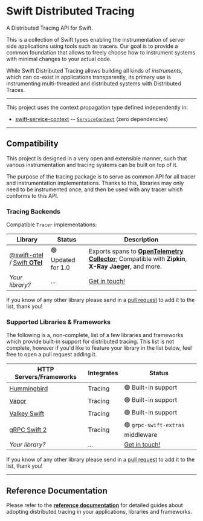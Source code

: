 # Swift Distributed Tracing

A Distributed Tracing API for Swift.

This is a collection of Swift types enabling the instrumentation of server side applications using tools such as tracers. Our goal is to provide a common foundation that allows to freely choose how to instrument systems with minimal changes to your actual code.

While Swift Distributed Tracing allows building all kinds of _instruments_, which can co-exist in applications transparently, its primary use is instrumenting multi-threaded and distributed systems with Distributed Traces.

---

This project uses the context propagation type defined independently in:

- [swift-service-context](https://github.com/apple/swift-service-context) -- [`ServiceContext`](https://swiftpackageindex.com/apple/swift-service-context/main/documentation/servicecontextmodule/servicecontext) (zero dependencies)

---

## Compatibility

This project is designed in a very open and extensible manner, such that various instrumentation and tracing systems can be built on top of it.

The purpose of the tracing package is to serve as common API for all tracer and instrumentation implementations. Thanks to this, libraries may only need to be instrumented once, and then be used with any tracer which conforms to this API.

<a name="backends"></a>
### Tracing Backends

Compatible `Tracer` implementations:

| Library | Status                     | Description |
| ------- |----------------------------| ----------- |
| [@swift-otel](https://github.com/swift-otel) / [Swift **OTel**](https://github.com/swift-otel/swift-otel) | 🟢 Updated for 1.0 | Exports spans to [**OpenTelemetry Collector**](https://opentelemetry.io/docs/collector/); Compatible with **Zipkin**, **X-Ray** **Jaeger**, and more. |
| _Your library?_ | ...                        | [Get in touch!](https://forums.swift.org/c/server/43) |

If you know of any other library please send in a [pull request](https://github.com/apple/swift-distributed-tracing/compare) to add it to the list, thank you!

### Supported Libraries & Frameworks

The following is a, non-complete, list of a few libraries and frameworks which provide built-in support for distributed tracing.
This list is not complete, however if you'd like to feature your library in the list below, feel free to open a pull request adding it.


| HTTP Servers/Frameworks  | Integrates     | Status                                                |
|--------------------------|----------------|-------------------------------------------------------|
| [Hummingbird](https://github.com/hummingbird-project/hummingbird) | Tracing | 🟢 Built-in support |
| [Vapor](https://github.com/vapor/vapor) | Tracing | 🟢 Built-in support |
| [Valkey Swift](https://github.com/valkey-io/valkey-swift) | Tracing | 🟢 Built-in support |
| [gRPC Swift 2](https://github.com/grpc/grpc-swift-2) | Tracing | 🟢 `grpc-swift-extras` middleware |
| _Your library?_          | ...            | [Get in touch!](https://forums.swift.org/c/server/43) |

If you know of any other library please send in a [pull request](https://github.com/apple/swift-distributed-tracing/compare) to add it to the list, thank you!

---

## Reference Documentation

Please refer to the **[reference documentation](https://swiftpackageindex.com/apple/swift-distributed-tracing/documentation/tracing)** for detailed guides about adopting distributed tracing in your applications, libraries and frameworks.
